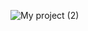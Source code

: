 ![My project (2)](https://user-images.githubusercontent.com/88634637/149028906-63aa4285-1780-44bc-aecc-59654457ad29.png)



